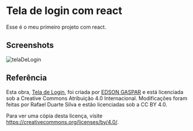 
# Tela de login com react

Esse é o meu primeiro projeto com react.

## Screenshots


![telaDeLogin](https://github.com/Rafael-Duarte-Silva/login-screen/assets/38193394/fe9c010e-1f50-4d20-aacd-a434cf87471a)


## Referência

Esta obra, [Tela de Login](https://www.figma.com/community/file/1248707034299023644/tela-de-login), foi criada por [EDSON GASPAR](https://www.figma.com/@edsongaspar) e está licenciada sob a Creative Commons Atribuição 4.0 Internacional.
Modificações foram feitas por Rafael Duarte Silva e estão licenciadas sob a CC BY 4.0.

Para ver uma cópia desta licença, visite https://creativecommons.org/licenses/by/4.0/.
